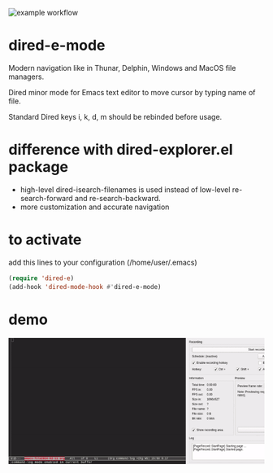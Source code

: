 ![example workflow](https://github.com/Anoncheg1/dired-e/actions/workflows/test.yml/badge.svg?event=release)

# dired-e-mode
Modern navigation like in Thunar, Delphin, Windows and MacOS file managers.

Dired minor mode for Emacs text editor to move cursor by typing name of file.

Standard Dired keys i, k, d, m should be rebinded before usage.

# difference with dired-explorer.el package
- high-level dired-isearch-filenames is used instead of low-level re-search-forward and re-search-backward.
- more customization and accurate navigation


# to activate
add this lines to your configuration (/home/user/.emacs)
```lisp
(require 'dired-e)
(add-hook 'dired-mode-hook #'dired-e-mode)
```

# demo
![Demo](https://github.com/Anoncheg1/public-share/blob/main/dired-e.gif)
